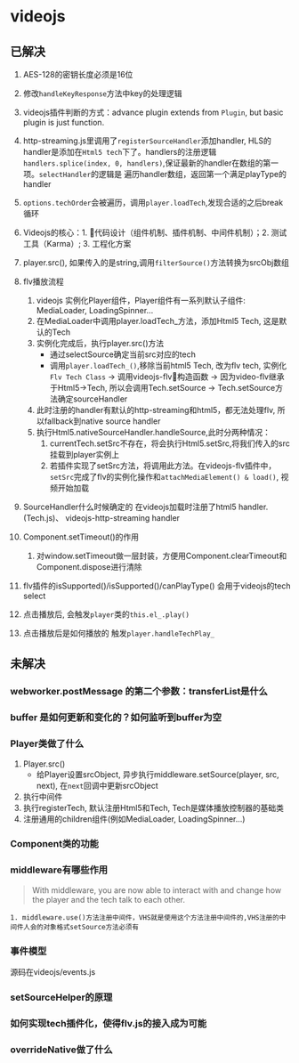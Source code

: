 # videojs

## 已解决

1. AES-128的密钥长度必须是16位
2. 修改`handleKeyResponse`方法中key的处理逻辑
3. videojs插件判断的方式：advance plugin extends from `Plugin`, but basic plugin is just function.
4. http-streaming.js里调用了`registerSourceHandler`添加handler, HLS的handler是添加在`Html5 tech`下了。handlers的注册逻辑`handlers.splice(index, 0, handlers)`,保证最新的handler在数组的第一项。`selectHandler`的逻辑是 遍历handler数组，返回第一个满足playType的handler
5. `options.techOrder`会被遍历，调用`player.loadTech`,发现合适的之后break循环
6. Videojs的核心：1. 代码设计（组件机制、插件机制、中间件机制）；2. 测试工具（Karma）; 3. 工程化方案
7. player.src(), 如果传入的是string,调用`filterSource()`方法转换为srcObj数组
8. flv播放流程

   1. videojs 实例化Player组件，Player组件有一系列默认子组件: MediaLoader, LoadingSpinner...
   2. 在MediaLoader中调用player.loadTech_方法，添加Html5 Tech, 这是默认的Tech
   3. 实例化完成后，执行player.src()方法
      - 通过selectSource确定当前src对应的tech
      - 调用`player.loadTech_()`,移除当前html5 Tech, 改为flv tech, 实例化`Flv Tech Class` -> 调用videojs-flv构造函数 -> 因为video-flv继承于Html5->Tech, 所以会调用Tech.setSource -> Tech.setSource方法确定sourceHandler
   4. 此时注册的handler有默认的http-streaming和html5，都无法处理flv, 所以fallback到native source handler
   5. 执行Html5.nativeSourceHandler.handleSource,此时分两种情况：
      1. currentTech.setSrc不存在，将会执行Html5.setSrc,将我们传入的src挂载到player实例上
      2. 若插件实现了setSrc方法，将调用此方法。在videojs-flv插件中，`setSrc`完成了flv的实例化操作和`attachMediaElement() & load()`, 视频开始加载

9. SourceHandler什么时候确定的
   在videojs加载时注册了html5 handler.(Tech.js)、 videojs-http-streaming handler
10. Component.setTimeout()的作用
    1. 对window.setTimeout做一层封装，方便用Component.clearTimeout和Component.dispose进行清除
11. flv插件的isSupported()/isSupported()/canPlayType() 会用于videojs的tech select
12. 点击播放后, 会触发`player`类的`this.el_.play()`
13. 点击播放后是如何播放的
   触发`player.handleTechPlay_`

## 未解决

### webworker.postMessage 的第二个参数：transferList是什么

### buffer 是如何更新和变化的？如何监听到buffer为空

### Player类做了什么

   1. Player.src()
      - 给Player设置srcObject, 异步执行middleware.setSource(player, src, next), 在`next`回调中更新srcObject
   2. 执行中间件
   3. 执行registerTech, 默认注册Html5和Tech, Tech是媒体播放控制器的基础类
   4. 注册通用的children组件(例如MediaLoader, LoadingSpinner...)

### Component类的功能

### middleware有哪些作用

 > With middleware, you are now able to interact with and change how the player and the tech talk to each other.

    1. middleware.use()方法注册中间件，VHS就是使用这个方法注册中间件的,VHS注册的中间件人会的对象格式setSource方法必须有

### 事件模型

   源码在videojs/events.js

### setSourceHelper的原理

### 如何实现tech插件化，使得flv.js的接入成为可能

### overrideNative做了什么
